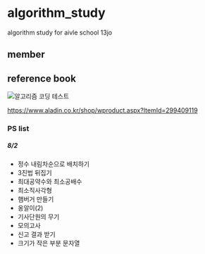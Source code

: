 # algorithm_study
algorithm study for aivle school 13jo

## member

## reference book
![알고리즘 코딩 테스트](https://github.com/dhshin1125/algorithm_study/assets/123342699/ce5c42de-76e4-4f40-b555-252261c67ad6)

https://www.aladin.co.kr/shop/wproduct.aspx?ItemId=299409119

### PS list
##### 8/2
- 정수 내림차순으로 배치하기 
- 3진법 뒤집기 
- 최대공약수와 최소공배수
- 최소직사각형
- 햄버거 만들기 
- 옹알이(2)
- 기사단원의 무기
- 모의고사
- 신고 결과 받기 
- 크기가 작은 부분 문자열
